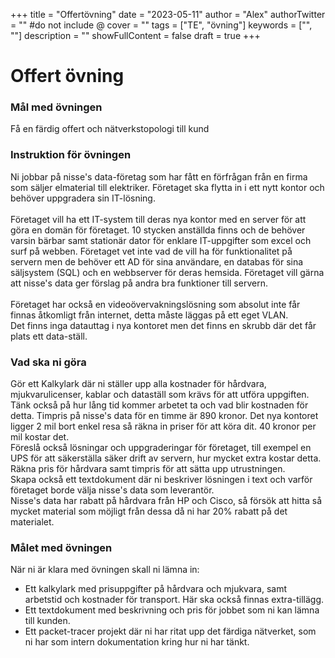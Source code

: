 +++
title = "Offertövning"
date = "2023-05-11"
author = "Alex"
authorTwitter = "" #do not include @
cover = ""
tags = ["TE", "övning"]
keywords = ["", ""]
description = ""
showFullContent = false
draft = true
+++

# Offert övning

### Mål med övningen
Få en färdig offert och nätverkstopologi till kund 

### Instruktion för övningen
Ni jobbar på nisse's data-företag som har fått en förfrågan från en firma som säljer elmaterial till elektriker. Företaget ska flytta in i ett nytt kontor och behöver uppgradera sin IT-lösning.<br><br>
Företaget vill ha ett IT-system till deras nya kontor med en server för att göra en domän för företaget. 10 stycken anställda finns och de behöver varsin bärbar samt stationär dator för enklare IT-uppgifter som excel och surf på webben. Företaget vet inte vad de vill ha för funktionalitet på servern men de behöver ett AD för sina användare, en databas för sina säljsystem (SQL) och en webbserver för deras hemsida. Företaget vill gärna att nisse's data ger förslag på andra bra funktioner till servern.<br><br>
Företaget har också en videoövervakningslösning som absolut inte får finnas åtkomligt från internet, detta måste läggas på ett eget VLAN.<br>
Det finns inga datauttag i nya kontoret men det finns en skrubb där det får plats ett data-ställ.<br>

### Vad ska ni göra
Gör ett Kalkylark där ni ställer upp alla kostnader för hårdvara, mjukvarulicenser, kablar och dataställ som krävs för att utföra uppgiften. Tänk också på hur lång tid kommer arbetet ta och vad blir kostnaden för detta. Timpris på nisse's data för en timme är 890 kronor. Det nya kontoret ligger 2 mil bort enkel resa så räkna in priser för att köra dit. 40 kronor per mil kostar det.<br>
Föreslå också lösningar och uppgraderingar för företaget, till exempel en UPS för att säkerställa säker drift av servern, hur mycket extra kostar detta. Räkna pris för hårdvara samt timpris för att sätta upp utrustningen.<br>
Skapa också ett textdokument där ni beskriver lösningen i text och varför företaget borde välja nisse's data som leverantör.<br>
Nisse's data har rabatt på hårdvara från HP och Cisco, så försök att hitta så mycket material som möjligt från dessa då ni har 20% rabatt på det materialet.


### Målet med övningen
När ni är klara med övningen skall ni lämna in:
 - Ett kalkylark med prisuppgifter på hårdvara och mjukvara, samt arbetstid och kostnader för transport. Här ska också finnas extra-tillägg.
 - Ett textdokument med beskrivning och pris för jobbet som ni kan lämna till kunden.
 - Ett packet-tracer projekt där ni har ritat upp det färdiga nätverket, som ni har som intern dokumentation kring hur ni har tänkt.
